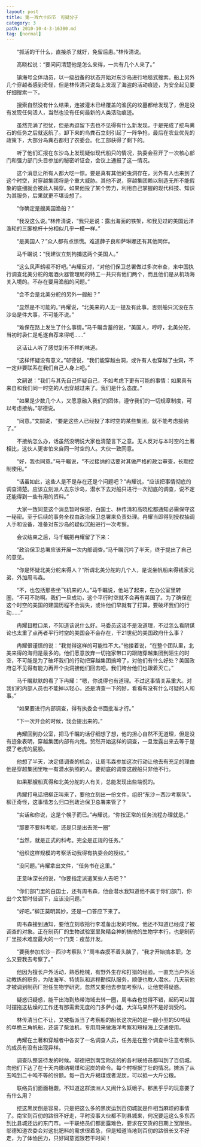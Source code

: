 ```yaml
---
layout: post
title: 第一百六十四节　可疑分子
category: 3
path: 2010-10-4-3-16300.md
tag: [normal]
---
```


　　“抓活的干什么，直接杀了就好，免留后患。”林传清说。

　　高晓松说：“要问问清楚他是怎么来得，一共有几个人来了。”

　　镇海号全体动员，以一级战备的状态开始对东沙岛进行地毯式搜索。船上另外几个穿越者感到奇怪，但是林传清只说岛上发现了海盗的活动痕迹，为安全起见要仔细搜索一下。

　　搜索自然没有什么结果，连被灌木已经覆盖的渔民的坟墓都给发现了，但是没有发现任何活人，当然也没有任何最新的人类活动痕迹。

　　虽然充满了担忧，但是再逗留下去也不见得有什么新发现，于是完成了挖鸟粪石的任务之后就返航了。卸下来的鸟粪石立刻引起了一阵争抢，最后在农业优先的政策下，大部分鸟粪石都归了农委会。化工部获得了剩下的。

　　听了他们汇报在东沙岛上发现疑似现代船只的情况，执委会召开了一次核心部门和强力部门头目参加的秘密听证会，会议上通报了这一情况。

　　这个消息让所有人都大吃一惊。要是真有其他的虫洞存在，另外有人也来到了这个时空，对穿越集团将是个重大威胁。其他不说，穿越集团赖以制造无所不能假象的底细就会被此人揭穿。如果他投了某个势力，利用自己掌握的现代科技、知识为其服务，后果就更不堪设想了。

　　“你确定是艘美国渔船？”

　　“我没这么说。”林传清说，“我只是说：露出海面的铁架，和我见过的美国远洋渔轮的三脚桅杆十分相似几乎一模一样。”

　　“是美国人？”众人都有点惊慌。难道薛子良和萨琳娜还有其他同伴。

　　马千瞩说：“我建议立刻拘捕这两个美国人。”

　　“这么风声鹤唳不好吧。”冉耀反对，“对他们保卫总署做过多次审查，来中国执行调查北美分舵的烟酒火器管理局的特工一共只有他们两个，而且他们是从机场海关入境的。不存在要用渔船的问题。”

　　“会不会是北美分舵的另外一艘船？”

　　“显然是不可能的。”冉耀说，“北美来的人无一提及有此事。否则船只沉没在东沙岛是件大事，不可能不说。”

　　“难保在路上发生了什么事情。”马千瞩含蓄的说，“美国人，哼哼，北美分舵，当初时袅仁是毛遂自荐来得吧……”

　　这话让人听了感觉到有不祥的味道。

　　“这样怀疑没有意义。”邬德说，“我们能穿越虫洞，或许有人也穿越了虫洞，不一定非要联系在我们自己人身上吧。”

　　文嗣说：“我们与其先自己怀疑自己，不如考虑下更有可能的事情：如果真有来自和我们同一时空的人也穿越过来了。我们是什么态度。”

　　“如果是少数几个人，又愿意融入我们的团体，遵守我们的一切规章制度，可以考虑接纳。”邬德说。

　　“同意。”文嗣说，“要是这些人已经投了本时空的某些集团，就不能考虑接纳了。”

　　不接纳怎么办，话虽然没明说大家也清楚言下之意。无人反对与本时空的土著相比，这伙人更害怕来自同一时空的人。大伙一致同意。

　　“好，我也同意。”马千瞩说，“不过接纳的话要对其做严格的政治审查，长期控制使用。”

　　“话虽如此，这些人是不是存在还是个问题吧？”冉耀说，“应该把事情彻底的调查清楚。应该立刻派人去东沙岛，潜水下去对船只进行一次彻底的调查，说不定还能得到一些有用的资料。”

　　大家一致同意这个消息暂时保密，白国士、林传清和高晓松都通知必需保守这一秘密。至于后续的事务全权由政治保卫总署来负责处理。冉耀当即得到授权抽调人手和设备，准备对东沙岛的疑似沉船进行一次考察。

　　会议结束之后，马千瞩把冉耀留了下来：

　　“政治保卫总署应该开展一次内部调查。”马千瞩沉吟了半天，终于提出了自己的意见。

　　“你是怀疑北美分舵来得人？”所谓北美分舵的几个人，是说坐帆船来得钱家兄弟，外加周韦森。

　　“不，也包括那些坐飞机来的人。”马千瞩说，他站了起来，在办公室里转圈，“不可不防啊。我们一旦成功，这个平行时空就不会再有美国了。为了确保在这个时空的美国的建国历程不会消失，或许他们早就有了打算，要破坏我们的行动……”

　　冉耀目瞪口呆，不知道该说什么好。马委员这话不是没道理，不过怎么看阴谋论也太重了点再者平行时空的美国会不会存在，干21世纪的美国政府什么事？

　　冉耀很谨慎的说：“我觉得这样的可能性不大。”他接着说，“在整个团队里，北美来得的海归是最多的。他们愿意放弃一切拖家带口的跟随穿越集团到陌生的时空，不可能是为了破坏我们的行动把穿越集团搞垮了，对他们有什么好处？美国政府总不见得有能力再开个虫洞接他们回去吧。我们垮台他们也跟着灭亡。”

　　马千瞩默默的看了下冉耀：“嗯，你说得也有道理。不过这事情关系重大。对我们的内部人员也不能掉以轻心，还是清查一下的好，看看有没有什么可疑的人和事。”

　　“如果要进行内部调查，得有执委会书面批准才行。”

　　“下一次开会的时候，我会提出来的。”

　　冉耀回到办公室，把马千瞩的话仔细想了想，他的担心自然不无道理，但是没有迹象表明，穿越集团内部有内鬼。贸然开始这样的调查，一旦泄露出来去等于是摸了老虎的屁股。

　　他想了半天，决定借调查的机会，让周韦森参加这次行动让他去有充足的理由他是穿越集团里唯一有潜水执照的人。要彻底的调查这艘船只非他不行。

　　如果那艘船真得和北美分舵的人有关，总能发现出些端倪的。

　　冉耀打电话把柳正叫来了，要他立刻出一份文件，组织“东沙－西沙考察队”。柳正奇怪，这事情怎么归口到政治保卫总署来管了？

　　“实话和你说，这是个幌子而已。”冉耀说，“你按正常的任务流程办理就是。”

　　“那要不要科考呢，还是只是出去兜一圈”

　　“当然，就是正式的科考。完全是正规的任务。”

　　“组织这样规模的考察活动我得有执委会的授权。”

　　“没问题。”冉耀拿出文件，“任务书在这里。”

　　正意味深长的说，“你要指定派遣某些人去吧？”

　　“你们部门里的白国士，还有周韦森，他会潜水我知道他不属于你们部门，你出个文暂时借调下，应该没问题。”

　　“好吧。”柳正莫明其妙，还是一口答应下来了。

　　周韦森接到通知，要他立刻收拾行李准备出发的时候。他还不知道已经成了被调查的对象。正在制药厂的生物试验室里聚精会神的搞他的生物学本行，也是制药厂里技术难度最大的一个门类：疫苗开发。

　　“要我参加东沙－西沙考察队？”周韦森摸不着头脑了，“我才开始搞本职，怎么又要我去考察了。”

　　他因为擅长户外活动，熟悉枪械，有野外生存和打猎的经验。一直充当户外活动教练的职务，为陆海军、特侦队和远程勘探队服务，顺便也教人潜水。几天前他才被调到制药厂担任生物学研究，忽然又要他去参加考察队，让他觉得疑惑。

　　疑惑归疑惑，能干出海到热带海域去转一圈，周韦森也觉得不错，起码可以暂时摆拖这枯燥的工作还有那需索无度的门多萨小姐，大洋马果然不是好消受的。

　　林传清当仁不让，又被指派当了考察船的船长这次用的是一艘小型的50吨级的单桅三角帆船，还装了柴油机，专用用来做海洋考察和短程海上交通使用。

　　冉耀在土著和穿越者中各安了一名调查人员，任务是在整个调查中注意考察队的成员有没有出现异样。

　　调查队整装待发的时候。邬德把到南宝附近的的各村联络员都叫到了百仞城。向他们下达了在十天内缴纳褐煤和泥炭的命令。每个村根据丁壮的情况，摊派了从五吨到二十吨不等的份额。每一百大斤褐煤或者泥炭，可以抵一大斤公粮。

　　联络员们面面相觑，不知道这群澳洲人又闹什么妖蛾子。那黑乎乎的玩意要了有什么用？

　　挖这黑炭倒是容易，只是把这么多的黑炭运到百仞城就是件相当麻烦的事情了。南宝到百仞的路很不好走，平时没事大伙都不到县城来，何况要运这么多东西到比县城还远的东门市。一干联络员们都面露难色，要求在交货的日期上宽限些。邬德知道农委会对这批肥料的需求很着急，但是知道当地到百仞的路很长又不好走，为了体恤民力，只好同意宽限若干时间！